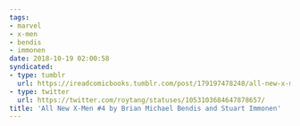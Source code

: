 ```yaml
---
tags:
- marvel
- x-men
- bendis
- immonen
date: 2018-10-19 02:00:58
syndicated:
- type: tumblr
  url: https://ireadcomicbooks.tumblr.com/post/179197478248/all-new-x-men-4-by-brian-michael-bendis-and
- type: twitter
  url: https://twitter.com/roytang/statuses/1053103684647878657/
title: 'All New X-Men #4 by Brian Michael Bendis and Stuart Immonen'
---
```



